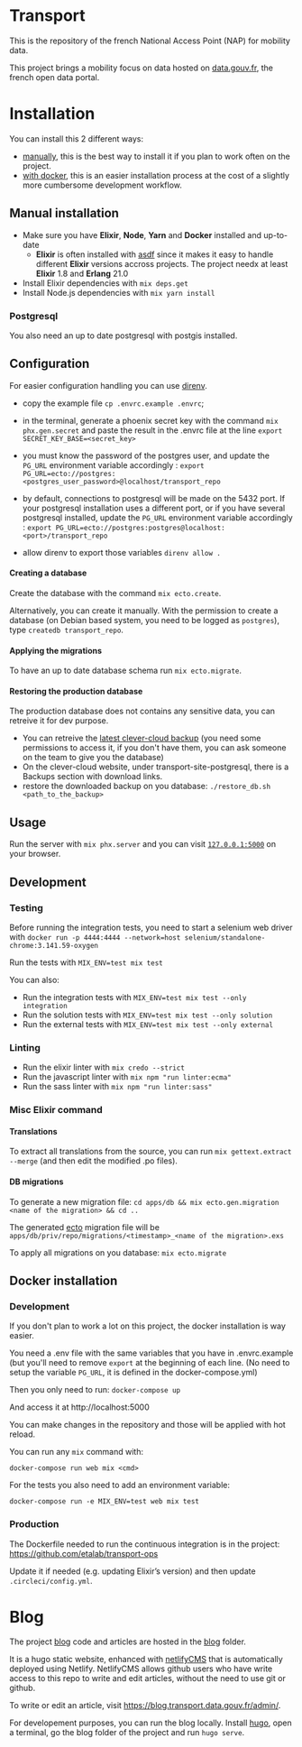 # Transport

This is the repository of the french National Access Point (NAP) for mobility data.

This project brings a mobility focus on data hosted on [data.gouv.fr](https://www.data.gouv.fr), the french open data portal.

# Installation

You can install this 2 different ways:
* [manually](#manual_install), this is the best way to install it if you plan to work often on the project.
* [with docker](#docker_install), this is an easier installation process at the cost of a slightly more cumbersome development workflow.

## Manual installation <a name="manual_install"></a>

  * Make sure you have **Elixir**, **Node**, **Yarn** and **Docker** installed and up-to-date
    * **Elixir** is often installed with [asdf](https://asdf-vm.com/) since it makes it easy to handle different **Elixir** versions accross projects. The project needx at least **Elixir** 1.8 and **Erlang** 21.0
  * Install Elixir dependencies with `mix deps.get`
  * Install Node.js dependencies with `mix yarn install`

### Postgresql

You also need an up to date postgresql with postgis installed.

## Configuration

For easier configuration handling you can use [direnv](https://direnv.net/).

* copy the example file `cp .envrc.example .envrc`;
* in the terminal, generate a phoenix secret key with the command `mix phx.gen.secret` and paste the result in the .envrc file at the line `export SECRET_KEY_BASE=<secret_key>`
* you must know the password of the postgres user, and update the `PG_URL` environment variable accordingly : `export PG_URL=ecto://postgres:<postgres_user_password>@localhost/transport_repo`
* by default, connections to postgresql will be made on the 5432 port. If your postgresql installation uses a different port, or if you have several postgresql installed, update the `PG_URL` environment variable accordingly :
`export PG_URL=ecto://postgres:postgres@localhost:<port>/transport_repo`

* allow direnv to export those variables `direnv allow .`


#### Creating a database

Create the database with the command `mix ecto.create`.

Alternatively, you can create it manually. With the permission to create a database (on Debian based system, you need to be logged as `postgres`), type
`createdb transport_repo`.

#### Applying the migrations

To have an up to date database schema run `mix ecto.migrate`.

#### Restoring the production database

The production database does not contains any sensitive data, you can retreive it for dev purpose.
* You can retreive the [latest clever-cloud backup](https://console.clever-cloud.com/organisations/orga_f33ebcbc-4403-4e4c-82f5-12305e0ecb1b/addons/addon_beebaa5e-c3a4-4c57-b124-cf9d1473450a) (you need some permissions to access it, if you don't have them, you can ask someone on the team to give you the database)
* On the clever-cloud website, under transport-site-postgresql, there is a Backups section with download links.
* restore the downloaded backup on you database: `./restore_db.sh <path_to_the_backup>`


## Usage

Run the server with `mix phx.server` and you can visit [`127.0.0.1:5000`](http://127.0.0.1:5000) on your browser.

## Development

### Testing

Before running the integration tests, you need to start a selenium web driver with `docker run -p 4444:4444 --network=host selenium/standalone-chrome:3.141.59-oxygen`

Run the tests with `MIX_ENV=test mix test`

You can also:

  * Run the integration tests with `MIX_ENV=test mix test --only integration`
  * Run the solution tests with `MIX_ENV=test mix test --only solution`
  * Run the external tests with `MIX_ENV=test mix test --only external`

### Linting

  * Run the elixir linter with `mix credo --strict`
  * Run the javascript linter with `mix npm "run linter:ecma"`
  * Run the sass linter with `mix npm "run linter:sass"`

### Misc Elixir command

#### Translations

To extract all translations from the source, you can run `mix gettext.extract --merge` (and then edit the modified .po files).

#### DB migrations

To generate a new migration file:
`cd apps/db && mix ecto.gen.migration <name of the migration> && cd ..`

The generated [ecto](https://hexdocs.pm/ecto/Ecto.html) migration file will be `apps/db/priv/repo/migrations/<timestamp>_<name of the migration>.exs`

To apply all migrations on you database:
`mix ecto.migrate`


## Docker installation <a name="docker_install"></a>

### Development

If you don't plan to work a lot on this project, the docker installation is way easier.

You need a .env file with the same variables that you have in .envrc.example (but you'll need to remove `export` at the beginning of each line.
(No need to setup the variable `PG_URL`, it is defined in the docker-compose.yml)

Then you only need to run:
  `docker-compose up`

And access it at http://localhost:5000

You can make changes in the repository and those will be applied with hot reload.

You can run any `mix` command with:

`docker-compose run web mix <cmd>`

For the tests you also need to add an environment variable:

`docker-compose run -e MIX_ENV=test web mix test`

### Production

  The Dockerfile needed to run the continuous integration is in the project:
  https://github.com/etalab/transport-ops

  Update it if needed (e.g. updating Elixir’s version) and then update `.circleci/config.yml`.
  
# Blog
The project [blog](https://blog.transport.data.gouv.fr/) code and articles are hosted in the [blog](https://github.com/etalab/transport-site/tree/master/blog) folder.

It is a hugo static website, enhanced with [netlifyCMS](https://www.netlifycms.org/) that is automatically deployed using Netlify. NetlifyCMS allows github users who have write access to this repo to write and edit articles, without the need to use git or github.

To write or edit an article, visit https://blog.transport.data.gouv.fr/admin/.

For developement purposes, you can run the blog locally. Install [hugo](https://gohugo.io/getting-started/installing/), open a terminal, go the blog folder of the project and run `hugo serve`.
